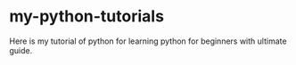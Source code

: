 # my-python-tutorials
Here is my tutorial of python for learning python for beginners with ultimate guide.
